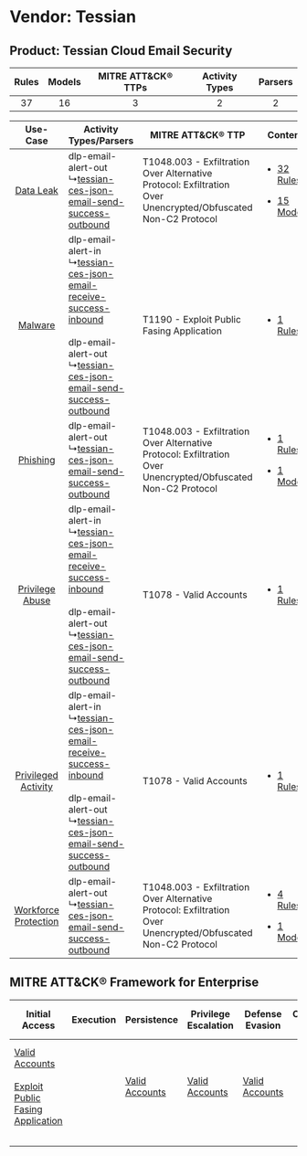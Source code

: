 Vendor: Tessian
===============
Product: Tessian Cloud Email Security
-------------------------------------
| Rules | Models | MITRE ATT&CK® TTPs | Activity Types | Parsers |
|:-----:|:------:|:------------------:|:--------------:|:-------:|
|  37   |   16   |         3          |       2        |    2    |

|    Use-Case    | Activity Types/Parsers    | MITRE ATT&CK® TTP    | Content    |
|:----:| ---- | ---- | ---- |
|    [Data Leak](../../../UseCases/uc_data_leak.md)    |  dlp-email-alert-out<br> ↳[tessian-ces-json-email-send-success-outbound](Ps/pC_tessiancesjsonemailsendsuccessoutbound.md)<br>    | T1048.003 - Exfiltration Over Alternative Protocol: Exfiltration Over Unencrypted/Obfuscated Non-C2 Protocol<br> | [<ul><li>32 Rules</li></ul><ul><li>15 Models</li></ul>](RM/r_m_tessian_tessian_cloud_email_security_Data_Leak.md)          |
|    [Malware](../../../UseCases/uc_malware.md)    |  dlp-email-alert-in<br> ↳[tessian-ces-json-email-receive-success-inbound](Ps/pC_tessiancesjsonemailreceivesuccessinbound.md)<br><br> dlp-email-alert-out<br> ↳[tessian-ces-json-email-send-success-outbound](Ps/pC_tessiancesjsonemailsendsuccessoutbound.md)<br> | T1190 - Exploit Public Fasing Application<br>    | [<ul><li>1 Rules</li></ul>](RM/r_m_tessian_tessian_cloud_email_security_Malware.md)    |
|    [Phishing](../../../UseCases/uc_phishing.md)    |  dlp-email-alert-out<br> ↳[tessian-ces-json-email-send-success-outbound](Ps/pC_tessiancesjsonemailsendsuccessoutbound.md)<br>    | T1048.003 - Exfiltration Over Alternative Protocol: Exfiltration Over Unencrypted/Obfuscated Non-C2 Protocol<br> | [<ul><li>1 Rules</li></ul><ul><li>1 Models</li></ul>](RM/r_m_tessian_tessian_cloud_email_security_Phishing.md)    |
|      [Privilege Abuse](../../../UseCases/uc_privilege_abuse.md)      |  dlp-email-alert-in<br> ↳[tessian-ces-json-email-receive-success-inbound](Ps/pC_tessiancesjsonemailreceivesuccessinbound.md)<br><br> dlp-email-alert-out<br> ↳[tessian-ces-json-email-send-success-outbound](Ps/pC_tessiancesjsonemailsendsuccessoutbound.md)<br> | T1078 - Valid Accounts<br>    | [<ul><li>1 Rules</li></ul>](RM/r_m_tessian_tessian_cloud_email_security_Privilege_Abuse.md)    |
|  [Privileged Activity](../../../UseCases/uc_privileged_activity.md)  |  dlp-email-alert-in<br> ↳[tessian-ces-json-email-receive-success-inbound](Ps/pC_tessiancesjsonemailreceivesuccessinbound.md)<br><br> dlp-email-alert-out<br> ↳[tessian-ces-json-email-send-success-outbound](Ps/pC_tessiancesjsonemailsendsuccessoutbound.md)<br> | T1078 - Valid Accounts<br>    | [<ul><li>1 Rules</li></ul>](RM/r_m_tessian_tessian_cloud_email_security_Privileged_Activity.md)    |
| [Workforce Protection](../../../UseCases/uc_workforce_protection.md) |  dlp-email-alert-out<br> ↳[tessian-ces-json-email-send-success-outbound](Ps/pC_tessiancesjsonemailsendsuccessoutbound.md)<br>    | T1048.003 - Exfiltration Over Alternative Protocol: Exfiltration Over Unencrypted/Obfuscated Non-C2 Protocol<br> | [<ul><li>4 Rules</li></ul><ul><li>1 Models</li></ul>](RM/r_m_tessian_tessian_cloud_email_security_Workforce_Protection.md) |

MITRE ATT&CK® Framework for Enterprise
--------------------------------------
| Initial Access                                                                                                                                            | Execution | Persistence                                                         | Privilege Escalation                                                | Defense Evasion                                                     | Credential Access | Discovery | Lateral Movement | Collection | Command and Control | Exfiltration                                                                                                                                                                                                                                         | Impact |
| --------------------------------------------------------------------------------------------------------------------------------------------------------- | --------- | ------------------------------------------------------------------- | ------------------------------------------------------------------- | ------------------------------------------------------------------- | ----------------- | --------- | ---------------- | ---------- | ------------------- | ---------------------------------------------------------------------------------------------------------------------------------------------------------------------------------------------------------------------------------------------------- | ------ |
| [Valid Accounts](https://attack.mitre.org/techniques/T1078)<br><br>[Exploit Public Fasing Application](https://attack.mitre.org/techniques/T1190)<br><br> |           | [Valid Accounts](https://attack.mitre.org/techniques/T1078)<br><br> | [Valid Accounts](https://attack.mitre.org/techniques/T1078)<br><br> | [Valid Accounts](https://attack.mitre.org/techniques/T1078)<br><br> |                   |           |                  |            |                     | [Exfiltration Over Alternative Protocol](https://attack.mitre.org/techniques/T1048)<br><br>[Exfiltration Over Alternative Protocol: Exfiltration Over Unencrypted/Obfuscated Non-C2 Protocol](https://attack.mitre.org/techniques/T1048/003)<br><br> |        |